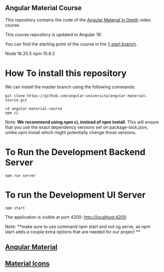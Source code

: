 ## Angular Material Course

This repository contains the code of the [Angular Material In Depth](https://angular-university.io/course/angular-material-course) video course.

This course repository is updated to Angular 19:

You can find the starting point of the course in the [1-start branch](https://github.com/angular-university/angular-material-course/tree/1-start).

Node 18.20.5 npm 10.8.2

# How To install this repository

We can install the master branch using the following commands:

    git clone https://github.com/angular-university/angular-material-course.git

    cd angular-material-course
    npm ci

Note: **We recommend using npm ci, instead of npm install**. This will ensure that you use the exact dependency versions set on package-lock.json, unlike npm install which might potentially change those versions.

# To Run the Development Backend Server

    npm run server

# To run the Development UI Server

    npm start

The application is visible at port 4200: [http://localhost:4200](http://localhost:4200)

Note: **make sure to use command npm start and not ng serve, as npm start adds a couple extra options that are needed for our project **

## [Angular Material](https://material.angular.io/)

## [Material Icons](https://fonts.google.com/icons)
